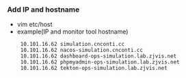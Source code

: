 ### Add IP and hostname 
* vim etc/host 
* example(IP and monitor tool hostname)
    ```    
     10.101.16.62 simulation.cnconti.cc
     10.101.16.62 nacos-simulation.cnconti.cc
     10.101.16.62 dashboard-ops-simulation.lab.zjvis.net
     10.101.16.62 phpmyadmin-ops-simulation.lab.zjvis.net
     10.101.16.62 tekton-ops-simulation.lab.zjvis.net

